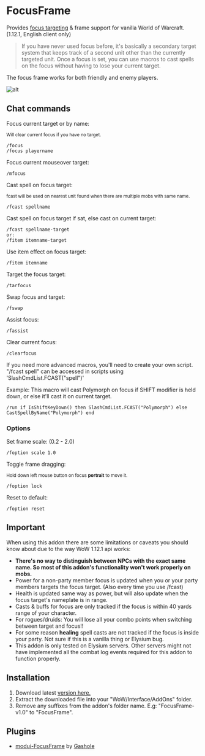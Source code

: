 # FocusFrame
Provides [focus targeting](http://wowwiki.wikia.com/wiki/Focus_target) & frame support for vanilla World of Warcraft. (1.12.1, English client only)

>If you have never used focus before, it's basically a secondary target system that keeps track of a second unit other than the currently targeted unit. Once a focus is set, you can use macros to cast spells on the focus without having to lose your current target.

The focus frame works for both friendly and enemy players.


![alt](http://i.imgur.com/OEcWwgU.jpg)

## Chat commands

Focus current target or by name:

<sup>Will clear current focus if you have no target.</sup>
```
/focus
/focus playername
```

Focus current mouseover target:
```
/mfocus
```

Cast spell on focus target:

<sup>fcast will be used on nearest unit found when there are multiple mobs with same name.</sup>
```
/fcast spellname
```

Cast spell on focus target if sat, else cast on current target:
```
/fcast spellname-target
or:
/fitem itemname-target
```

Use item effect on focus target:
```
/fitem itemname
```

Target the focus target:
```
/tarfocus
```

Swap focus and target:
```
/fswap
```

Assist focus:
```
/fassist
```

Clear current focus:
```
/clearfocus
```

If you need more advanced macros, you'll need to create your own script. "/fcast spell" can be accessed in scripts using 'SlashCmdList.FCAST("spell")'

Example: This macro will cast Polymorph on focus if SHIFT modifier is held down, or else it'll cast it on current target.
```
/run if IsShiftKeyDown() then SlashCmdList.FCAST("Polymorph") else CastSpellByName("Polymorph") end
```


### Options

Set frame scale: (0.2 - 2.0)
```
/foption scale 1.0
```

Toggle frame dragging:

<sup>Hold down left mouse button on focus **portrait** to move it.</sup>
```
/foption lock
```

Reset to default:
```
/foption reset
```

## Important
When using this addon there are some limitations or caveats you should know about due to the way WoW 1.12.1 api works:

- **There's no way to distinguish between NPCs with the exact same name. So most of this addon's functionality won't work properly on mobs.**
- Power for a non-party member focus is updated when you or your party members targets the focus target. (Also every time you use /fcast)
- Health is updated same way as power, but will also update when the focus target's nameplate is in range.
- Casts & buffs for focus are only tracked if the focus is within 40 yards range of your character.
- For rogues/druids: You will lose all your combo points when switching between target and focus!!
- For some reason **healing** spell casts are not tracked if the focus is inside your party. Not sure if this is a vanilla thing or Elysium bug.
- This addon is only tested on Elysium servers. Other servers might not have implemented all the combat log events required for this addon to function properly.

## Installation
1. Download latest [version here.](https://github.com/wardz/FocusFrame/releases)
2. Extract the downloaded file into your "WoW/Interface/AddOns" folder.
3. Remove any suffixes from the addon's folder name. E.g: "FocusFrame-v1.0" to "FocusFrame".

## Plugins
- [modui-FocusFrame](https://github.com/gashole/modui-FocusFrame) by [Gashole](https://github.com/gashole)
